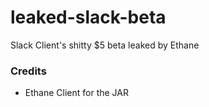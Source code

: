 # leaked-slack-beta
Slack Client's shitty $5 beta leaked by Ethane

### Credits
- Ethane Client for the JAR
